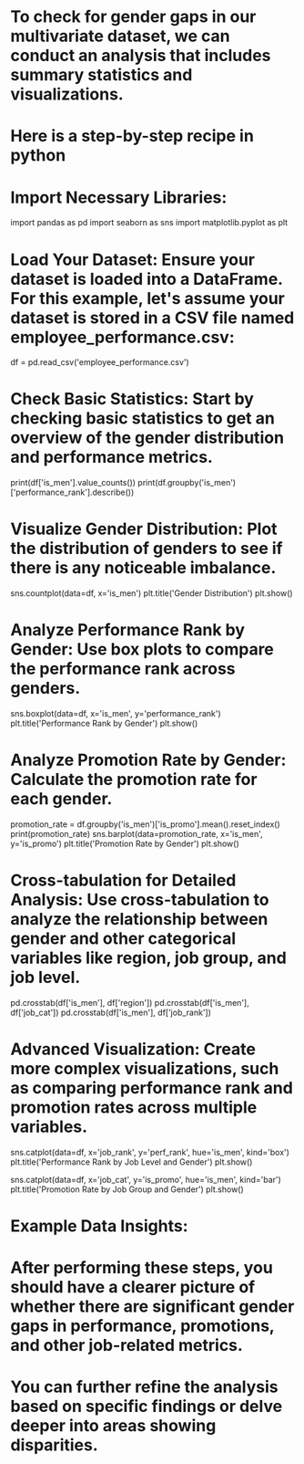 # To check for gender gaps in our multivariate dataset, we can conduct an analysis that includes summary statistics and visualizations.
# Here is a step-by-step recipe in python

# Import Necessary Libraries:
import pandas as pd
import seaborn as sns
import matplotlib.pyplot as plt


# Load Your Dataset: Ensure your dataset is loaded into a DataFrame. For this example, let's assume your dataset is stored in a CSV file named employee_performance.csv:
df = pd.read_csv('employee_performance.csv')



# Check Basic Statistics: Start by checking basic statistics to get an overview of the gender distribution and performance metrics.
print(df['is_men'].value_counts())
print(df.groupby('is_men')['performance_rank'].describe())



# Visualize Gender Distribution: Plot the distribution of genders to see if there is any noticeable imbalance.

sns.countplot(data=df, x='is_men')
plt.title('Gender Distribution')
plt.show()


# Analyze Performance Rank by Gender: Use box plots to compare the performance rank across genders.

sns.boxplot(data=df, x='is_men', y='performance_rank')
plt.title('Performance Rank by Gender')
plt.show()



# Analyze Promotion Rate by Gender: Calculate the promotion rate for each gender.

promotion_rate = df.groupby('is_men')['is_promo'].mean().reset_index()
print(promotion_rate)
sns.barplot(data=promotion_rate, x='is_men', y='is_promo')
plt.title('Promotion Rate by Gender')
plt.show()



# Cross-tabulation for Detailed Analysis: Use cross-tabulation to analyze the relationship between gender and other categorical variables like region, job group, and job level.

pd.crosstab(df['is_men'], df['region'])
pd.crosstab(df['is_men'], df['job_cat'])
pd.crosstab(df['is_men'], df['job_rank'])



# Advanced Visualization: Create more complex visualizations, such as comparing performance rank and promotion rates across multiple variables.

sns.catplot(data=df, x='job_rank', y='perf_rank', hue='is_men', kind='box')
plt.title('Performance Rank by Job Level and Gender')
plt.show()

sns.catplot(data=df, x='job_cat', y='is_promo', hue='is_men', kind='bar')
plt.title('Promotion Rate by Job Group and Gender')
plt.show()


# Example Data Insights:
# After performing these steps, you should have a clearer picture of whether there are significant gender gaps in performance, promotions, and other job-related metrics.
# You can further refine the analysis based on specific findings or delve deeper into areas showing disparities.


